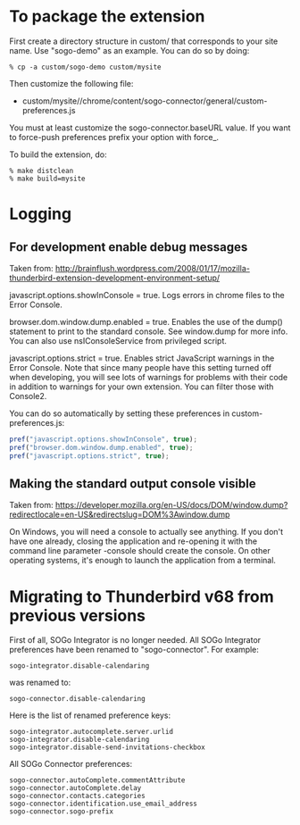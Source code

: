 # To package the extension 

First create a directory structure in custom/ that corresponds to your site
name. Use "sogo-demo" as an example. You can do so by doing:

```
% cp -a custom/sogo-demo custom/mysite
```

Then customize the following file:

* custom/mysite//chrome/content/sogo-connector/general/custom-preferences.js

You must at least customize the sogo-connector.baseURL value. If you
want to force-push preferences prefix your option with force_.

To build the extension, do:

```
% make distclean
% make build=mysite
```

# Logging

## For development enable debug messages

Taken from: http://brainflush.wordpress.com/2008/01/17/mozilla-thunderbird-extension-development-environment-setup/

javascript.options.showInConsole = true.
  Logs errors in chrome files to the Error Console.
  
browser.dom.window.dump.enabled = true.
  Enables the use of the dump() statement to print to the standard console. See window.dump for more info. You can also use nsIConsoleService from privileged script.
  
javascript.options.strict = true.
  Enables strict JavaScript warnings in the Error Console. Note that since many people have this setting turned off when developing, you will see lots of warnings for problems with their code in addition to warnings for your own extension. You can filter those with Console2.

You can do so automatically by setting these preferences in custom-preferences.js:

```javascript
pref("javascript.options.showInConsole", true);
pref("browser.dom.window.dump.enabled", true);
pref("javascript.options.strict", true);
```

## Making the standard output console visible

Taken from: https://developer.mozilla.org/en-US/docs/DOM/window.dump?redirectlocale=en-US&redirectslug=DOM%3Awindow.dump

On Windows, you will need a console to actually see anything. If you don't have one already, closing the application and re-opening it with the command line parameter -console should create the console. On other operating systems, it's enough to launch the application from a terminal.

# Migrating to Thunderbird v68 from previous versions

First of all, SOGo Integrator is no longer needed. All SOGo Integrator preferences have been renamed to
"sogo-connector". For example:

```
sogo-integrator.disable-calendaring
```

was renamed to:

```
sogo-connector.disable-calendaring
```

Here is the list of renamed preference keys:

```
sogo-integrator.autocomplete.server.urlid
sogo-integrator.disable-calendaring
sogo-integrator.disable-send-invitations-checkbox
```

All SOGo Connector preferences:

```
sogo-connector.autoComplete.commentAttribute
sogo-connector.autoComplete.delay
sogo-connector.contacts.categories
sogo-connector.identification.use_email_address
sogo-connector.sogo-prefix
```
